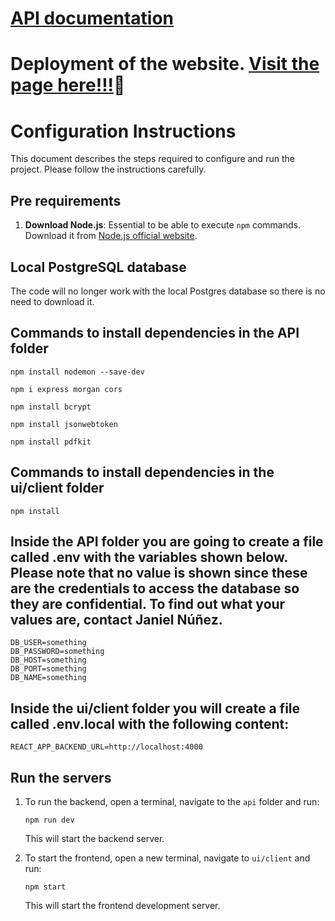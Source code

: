 # [API documentation](https://uprm-inso4115-2023-2024-s2.github.io/semester-project-automated-resume-builder/)
# Deployment of the website. [Visit the page here!!!](https://resume-builder-zr2g.onrender.com/)🎉
# Configuration Instructions

This document describes the steps required to configure and run the project. Please follow the instructions carefully.

## Pre requirements

1. **Download Node.js**: Essential to be able to execute `npm` commands. Download it from [Node.js official website](https://nodejs.org/).

## Local PostgreSQL database
The code will no longer work with the local Postgres database so there is no need to download it.


## Commands to install dependencies in the API folder
```
npm install nodemon --save-dev
```
```
npm i express morgan cors
```
```
npm install bcrypt
```
```
npm install jsonwebtoken
```
```
npm install pdfkit
```

## Commands to install dependencies in the ui/client folder
```
npm install
```

## Inside the API folder you are going to create a file called .env with the variables shown below. Please note that no value is shown since these are the credentials to access the database so they are confidential. To find out what your values are, contact Janiel Núñez.
```.env
DB_USER=something
DB_PASSWORD=something
DB_HOST=something
DB_PORT=something
DB_NAME=something
```

## Inside the ui/client folder you will create a file called .env.local with the following content:
```.env
REACT_APP_BACKEND_URL=http://localhost:4000
```


## Run the servers

1. To run the backend, open a terminal, navigate to the `api` folder and run:
    ```
    npm run dev
    ```
    This will start the backend server.

2. To start the frontend, open a new terminal, navigate to `ui/client` and run:
    ```
    npm start
    ```
    This will start the frontend development server.
